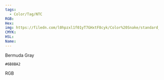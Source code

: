 ```yaml
---
tags:
  - Color/Tag/NTC
RGB:
Hex:
img: https://filedn.com/l0hpzxl1f01yT7GHxtF8cyk/Color%20Snake/standard_csv_to_svg//6B8BA2.svg
CMYK:
HSL:
Name:
---
```

Bermuda Gray
```palette
#6B8BA2
```
RGB
